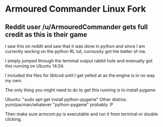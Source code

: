 # Armoured Commander Linux Fork

## Reddit user /u/ArmouredCommander gets full credit as this is their game

I saw this on reddit and saw that it was done in python and since I am currently workng on the python RL tut, curiousity got hte better of me.

I simply jumped through the terminal output rabbit hole and evenually got this running on Ubuntu 14.04. 

I included the files for libtcod until I get yelled at as the engine is in no way my own. 

The only thing you might need to do to get this running is to install pygame

Ubuntu: "sudo apt-get install python-pygame"
Other distros: yum/pacman/whatever "python-pygame" probably :P

Then make sure armcom.py is executable and run it from terminal or double clicking.
